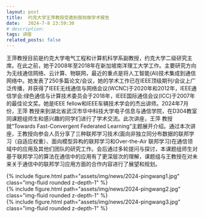 ```yaml
---
layout: post
title:  约克大学王萍教授受邀到我校做学术报告
date:   2024-7-8 23:59:30
# description:
tags: 讲座
related_posts: false
---
```



王萍教授目前是约克大学电气工程和计算机科学系副教授，约克大学二级研究主席。在此之前，她于2008年至2018年在新加坡南洋理工大学工作。主要研究方向为无线通信网络、云计算、物联网，最近的重点是将人工智能(Al)技术集成到通信网络中。她发表了250多篇论文/会议，她的学术工作已在IEEE顶级期刊/会议上广泛传播，并获得了IEEE无线通信与网络会议(WCNC)于2020年和2012年，IEEE通信学会:绿色通信与计算技术委员会于2018年，IEEE国际通信会议(ICC)于2007年的最佳论文奖。她是IEEE fellow和IEEE车辆技术学会的杰出讲师。2024年7月份，王萍 教授来到湖北省武汉市华中科技大学电子信息与通信学院，在D304教室同课题组师生和感兴趣的同学们进行了学术交流。此次讲座，王萍 教授就“Towards Fast-Convergent Federated Learning”主题展开介绍。通过本次讲座，王教授向参会人员分享了三种联邦学习技术(面向非独立同分布数据的联邦学习（自适应权重）、面向模型异构的联邦学习和Over-the-Air 联邦学习)在通信领域中的应用及其他们团队的研究工作。会后通过多轮提问与探讨，本课题组师生对基于联邦学习的算法在通信中的应用有了更深层次的理解，课题组与王教授在对未来关于通信中的联邦学习应用方面的合作内容进行了展望和规划。

<div class="row mt-3">
    <div class="col-sm mt-3 mt-md-0">
        {% include figure.html path="assets/img/news/2024-pingwang1.jpg" class="img-fluid rounded z-depth-1" %}
    </div>
</div>

<div class="row mt-3">
    <div class="col-sm mt-3 mt-md-0">
        {% include figure.html path="assets/img/news/2024-pingwang2.jpg" class="img-fluid rounded z-depth-1" %}
    </div>
</div>

<div class="row mt-3">
    <div class="col-sm mt-3 mt-md-0">
        {% include figure.html path="assets/img/news/2024-pingwang3.jpg" class="img-fluid rounded z-depth-1" %}
    </div>
</div>